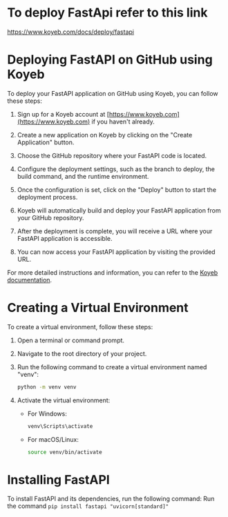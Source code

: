 # To deploy FastApi refer to this link
https://www.koyeb.com/docs/deploy/fastapi

# Deploying FastAPI on GitHub using Koyeb

To deploy your FastAPI application on GitHub using Koyeb, you can follow these steps:

1. Sign up for a Koyeb account at [https://www.koyeb.com](https://www.koyeb.com) if you haven't already.

2. Create a new application on Koyeb by clicking on the "Create Application" button.

3. Choose the GitHub repository where your FastAPI code is located.

4. Configure the deployment settings, such as the branch to deploy, the build command, and the runtime environment.

5. Once the configuration is set, click on the "Deploy" button to start the deployment process.

6. Koyeb will automatically build and deploy your FastAPI application from your GitHub repository.

7. After the deployment is complete, you will receive a URL where your FastAPI application is accessible.

8. You can now access your FastAPI application by visiting the provided URL.

For more detailed instructions and information, you can refer to the [Koyeb documentation](https://www.koyeb.com/docs/deploy/fastapi).

# Creating a Virtual Environment
To create a virtual environment, follow these steps:

1. Open a terminal or command prompt.
2. Navigate to the root directory of your project.
3. Run the following command to create a virtual environment named "venv":

    ```bash
    python -m venv venv
    ```

4. Activate the virtual environment:

    - For Windows:

      ```bash
      venv\Scripts\activate
      ```

    - For macOS/Linux:

      ```bash
      source venv/bin/activate
      ```

# Installing FastAPI
To install FastAPI and its dependencies, run the following command:
    Run the command `pip install fastapi "uvicorn[standard]"`

